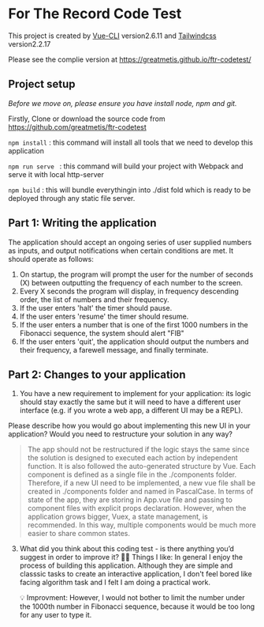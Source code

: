 # For The Record Code Test

This project is created by [Vue-CLI](https://cli.vuejs.org/) version2.6.11 and [Tailwindcss](https://tailwindcss.com/docs/installation) version2.2.17

Please see the complie version at https://greatmetis.github.io/ftr-codetest/

## Project setup

_Before we move on, please ensure you have install node, npm and git._

Firstly, Clone or download the source code from https://github.com/greatmetis/ftr-codetest

`npm install` : this command will install all tools that we need to develop this application

`npm run serve ` : this command will build your project with Webpack and serve it with local http-server

`npm build` : this will bundle everythingin into ./dist fold which is ready to be deployed through any static file server.

## Part 1: Writing the application

The application should accept an ongoing series of user supplied numbers as inputs, and output notifications when certain conditions are met. It should operate as follows:

1. On startup, the program will prompt the user for the number of seconds (X) between outputting the frequency of each number to the screen.
2. Every X seconds the program will display, in frequency descending order, the list of numbers and their frequency.
3. If the user enters 'halt' the timer should pause.
4. If the user enters 'resume' the timer should resume.
5. If the user enters a number that is one of the first 1000 numbers in the Fibonacci sequence, the system should alert "FIB"
6. If the user enters 'quit', the application should output the numbers and their frequency, a
   farewell message, and finally terminate.

## Part 2: Changes to your application

1. You have a new requirement to implement for your application: its logic should stay exactly the same but it will need to have a different user interface (e.g. if you wrote a web app, a different UI may be a REPL).

Please describe how you would go about implementing this new UI in your application? Would you need to restructure your solution in any way?

> The app should not be restructured if the logic stays the same since the solution is designed to executed each action by independent function. It is also followed the auto-generated structure by Vue. Each component is defined as a single file in the ./components folder. Therefore, if a new UI need to be implemented, a new vue file shall be created in ./components folder and named in PascalCase.
> In terms of state of the app, they are storing in App.vue file and passing to component files with explicit props declaration. However, when the application grows bigger, Vuex, a state management, is recommended. In this way, multiple components would be much more easier to share common states.

3. What did you think about this coding test - is there anything you’d suggest in order to improve it?
   👍🏼 Things I like: In general I enjoy the process of building this application. Although they are simple and classsic tasks to create an interactive application, I don't feel bored like facing algorithm task and I felt I am doing a practical work.

   💡 Improvment: However, I would not bother to limit the number under the 1000th number in Fibonacci sequence, because it would be too long for any user to type it.

